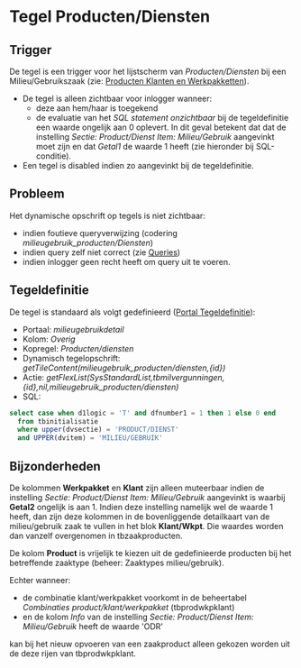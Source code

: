 # Tegel Producten/Diensten

## Trigger

De tegel is een trigger voor het lijstscherm van _Producten/Diensten_ bij een Milieu/Gebruikszaak (zie: [Producten Klanten en Werkpakketten](/docs/instellen_inrichten/producten_klanten_werkpakketten.md)).

- De tegel is alleen zichtbaar voor inlogger wanneer:
  - deze aan hem/haar is toegekend
  - de evaluatie van het _SQL statement onzichtbaar_ bij de tegeldefinitie een waarde ongelijk aan 0 oplevert. In dit geval betekent dat dat de instelling _Sectie: Product/Dienst Item: Milieu/Gebruik_ aangevinkt moet zijn en dat _Getal1_ de waarde 1 heeft (zie hieronder bij SQL-conditie).
- Een tegel is disabled indien zo aangevinkt bij de tegeldefinitie.

## Probleem

Het dynamische opschrift op tegels is niet zichtbaar:

- indien foutieve queryverwijzing (codering _milieugebruik_producten/Diensten_)
- indien query zelf niet correct (zie [Queries](/docs/instellen_inrichten/queries.md))
- indien inlogger geen recht heeft om query uit te voeren.

## Tegeldefinitie

De tegel is standaard als volgt gedefinieerd ([Portal Tegeldefinitie](/docs/instellen_inrichten/portaldefinitie/portal_tegel.md)):

- Portaal: _milieugebruikdetail_
- Kolom: _Overig_
- Kopregel: _Producten/diensten_
- Dynamisch tegelopschrift: _getTileContent(milieugebruik_producten/diensten,{id})_
- Actie: _getFlexList(SysStandardList,tbmilvergunningen,{id},nil,milieugebruik_producten/diensten)_
- SQL:

```sql
select case when d1logic = 'T' and dfnumber1 = 1 then 1 else 0 end
  from tbinitialisatie
  where upper(dvsectie) = 'PRODUCT/DIENST'
  and UPPER(dvitem) = 'MILIEU/GEBRUIK'
```

## Bijzonderheden

De kolommen **Werkpakket** en **Klant** zijn alleen muteerbaar indien de instelling _Sectie: Product/Dienst Item: Milieu/Gebruik_ aangevinkt is waarbij **Getal2** ongelijk is aan 1. Indien deze instelling namelijk wel de waarde 1 heeft, dan zijn deze kolommen in de bovenliggende detailkaart van de milieu/gebruik zaak te vullen in het blok **Klant/Wkpt**. Die waardes worden dan vanzelf overgenomen in tbzaakproducten.

De kolom **Product** is vrijelijk te kiezen uit de gedefinieerde producten bij het betreffende zaaktype (beheer: Zaaktypes milieu/gebruik).

Echter wanneer:

- de combinatie klant/werkpakket voorkomt in de beheertabel _Combinaties product/klant/werkpakket_ (tbprodwkpklant)
- en de kolom _Info_ van de instelling _Sectie: Product/Dienst Item: Milieu/Gebruik_ heeft de waarde 'ODR'

kan bij het nieuw opvoeren van een zaakproduct alleen gekozen worden uit de deze rijen van tbprodwkpklant.
